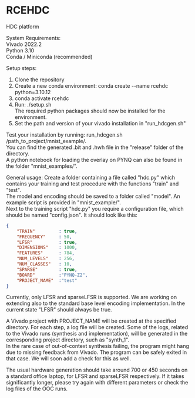 # RCEHDC
HDC platform 

System Requirements:<br>
Vivado 2022.2<br>
Python 3.10<br>
Conda / Miniconda (recommended)<br>

Setup steps:<br>
1. Clone the repository
2. Create a new conda environment: conda create --name rcehdc python=3.10.12<br>
3. conda activate rcehdc<br>
4. Run: ./setup.sh<br>
The required python packages should now be installed for the environment.<br>
5. Set the path and version of your vivado installation in "run_hdcgen.sh"

Test your installation by running: run_hdcgen.sh /path_to_project/mnist_example/.<br>
You can find the generated .bit and .hwh file in the "release" folder of the directory.<br>
A python notebook for loading the overlay on PYNQ can also be found in the folder "mnist_examples/".

General usage:
Create a folder containing a file called "hdc.py" which contains your training and test procedure with the functions "train" and "test".<br>
The model and encoding should be saved to a folder called "model". An example script is provided in "mnist_example/".<br>
Next to the training script "hdc.py" you require a configuration file, which should be named "config.json". It should look like this:
```json
{   
    "TRAIN"         : true,
    "FREQUENCY"     : 50,
    "LFSR"          : true,
    "DIMENSIONS"    : 1000,
    "FEATURES"      : 784,
    "NUM_LEVELS"    : 256,
    "NUM_CLASSES"   : 10,
    "SPARSE"        : true,
    "BOARD"         :"PYNQ-Z2",
    "PROJECT_NAME"  :"test"
}
```

Currently, only LFSR and sparseLFSR is supported. We are working on extending also to the standard base level encoding implementation. In the current state "LFSR" should always be true.

A Vivado project with PROJECT_NAME will be created at the specified directory. For each step, a log file will be created. Some of the logs, related to the Vivado runs (synthesis and implementation), will be generated in the corresponding project directory, such as "synth_1".<br>
In the rare case of out-of-context synthesis failing, the program might hang due to missing feedback from Vivado. The program can be safely exited in that case. We will soon add a check for this as well.

The usual hardware generation should take around 700 or 450 seconds on a standard office laptop, for LFSR and sparseLFSR respectively. If it takes significantly longer, please try again with different parameters or check the log files of the OOC runs.

